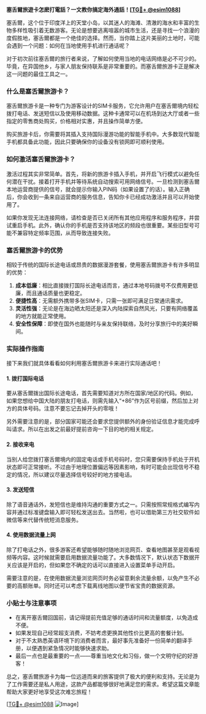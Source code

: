 **塞舌爾旅遊卡怎麽打電話？一文教你搞定海外通話！[[TG💪+ @esim1088](https://t.me/s/esim1088)]**

塞舌爾，这个位于印度洋上的天堂小岛，以其迷人的海滩、清澈的海水和丰富的生物多样性吸引着无数游客。无论是想要逃离喧嚣的城市生活，还是寻找一个浪漫的度假胜地，塞舌爾都是一个绝佳的选择。然而，当你踏上这片美丽的土地时，可能会遇到一个问题：如何在当地使用手机进行通话呢？

对于初次前往塞舌爾的旅行者来说，了解如何使用当地的电话网络是必不可少的。毕竟，在异国他乡，与家人朋友保持联系是非常重要的。而塞舌爾旅游卡正是解决这一问题的最佳工具之一。

### 什么是塞舌爾旅游卡？

塞舌爾旅游卡是一种专门为游客设计的SIM卡服务，它允许用户在塞舌爾境内轻松拨打电话、发送短信以及使用移动数据。这种卡通常可以在机场到达大厅或者一些指定的零售商处购买，价格相对实惠，并且操作简单方便。

购买旅游卡后，你需要将其插入支持国际漫游功能的智能手机中。大多数现代智能手机都具备此功能，因此只要确保你的设备没有锁网即可顺利使用。

### 如何激活塞舌爾旅游卡？

激活过程其实非常简单。首先，将新的旅游卡插入手机，并开启飞行模式以避免任何潜在干扰。接着打开手机并等待系统自动搜索可用网络信号。一旦检测到塞舌爾本地运营商提供的信号，就会提示你输入PIN码（如果设置了的话）。输入正确后，你会收到一条来自运营商的服务信息，告知你卡已经成功激活并且可以开始使用了。

如果你发现无法连接网络，请检查是否已关闭所有其他应用程序和服务程序，并尝试重启手机。此外，确认你的手机是否支持该地区的频段也很重要。某些旧型号可能不兼容特定频率范围，从而导致连接失败。

### 塞舌爾旅游卡的优势

相较于传统的国际长途电话或昂贵的数据漫游套餐，使用塞舌爾旅游卡有许多明显的优势：

1. **成本低廉**：相比直接拨打国际长途电话而言，通过本地号码拨号不仅费用更低廉，而且通话质量也更稳定。
2. **便捷性高**：无需额外携带多张SIM卡，只需一张即可满足日常通讯需求。
3. **灵活性强**：无论是在海边晒太阳还是深入内陆探索自然风光，只要有网络覆盖的地方就能正常使用。
4. **安全性保障**：即使在国外也能随时与亲友保持联络，及时分享旅行中的美好瞬间。

### 实际操作指南

接下来我们就具体看看如何利用塞舌爾旅游卡来进行实际通话吧！

#### 1. 拨打国际电话
要从塞舌爾拨出国际长途电话，首先需要知道对方所在国家/地区的代码。例如，如果您想给中国大陆的朋友打电话，则需先输入“+86”作为区号前缀，然后加上对方的具体号码。注意不要忘记去掉开头的零哦！

另外需要注意的是，部分国家可能还会要求您提供额外的身份验证信息才能完成呼叫请求。所以在出发之前最好提前咨询一下目的地的相关规定。

#### 2. 接收来电
当别人给您拨打塞舌爾境内的固定电话或手机号码时，您只需要保持手机处于开机状态即可正常接听。不过由于地理位置偏远等因素影响，有时可能会出现信号不稳定的情况，所以建议尽量选择信号较好的地方接电话。

#### 3. 发送短信
除了语音通话外，发短信也是维持沟通的重要方式之一。只需按照常规格式编写内容并通过标准键盘输入即可轻松发送出去。当然啦，也可以借助第三方社交软件如微信等来代替传统短消息服务。

#### 4. 使用数据流量上网
除了打电话之外，很多游客还希望能够随时随地浏览网页、查看地图甚至是观看视频等内容。这时候就需要启用数据流量功能了。大多数情况下，默认状态下数据开关应该是开启的，但如果您不确定的话可以直接进入设置菜单手动开启。

需要注意的是，在使用数据流量浏览网页时务必留意剩余流量余额，以免产生不必要的高额账单。同时还可以考虑下载离线地图以便节省宝贵的数据资源。

### 小贴士与注意事项

- 在离开塞舌爾回国前，请记得提前充值足够的通话时间和流量额度，以免造成不便。
- 如果发现自己经常超支消费，不妨考虑更换其他性价比更高的套餐计划。
- 对于不太熟悉英语环境下的消费者而言，最好事先准备好一份简单的翻译手册，以便遇到紧急情况时能够快速求助。
- 最后一点也是最重要的一点——尊重当地文化和习俗，做一个文明守纪的好游客！

总之，塞舌爾旅游卡为每一位远道而来的旅客提供了极大的便利和支持。无论是为了工作需要还是私人用途，这款产品都能够很好地满足您的需求。希望这篇文章能帮助大家更好地享受这次难忘旅程！

[[TG💪+ @esim1088](https://t.me/s/esim1088) ![Image](https://i.postimg.cc/4NQfJmqS/Snipaste-2025-05-13-00-14-12.png)]